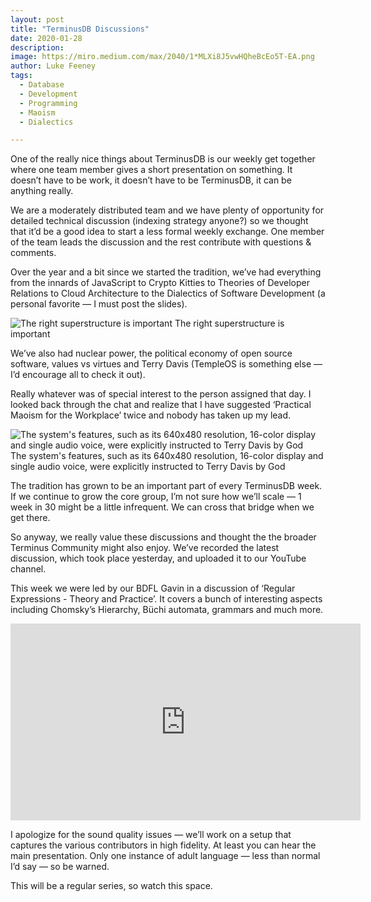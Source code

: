 ```yaml
---
layout: post
title: "TerminusDB Discussions"
date: 2020-01-28
description:
image: https://miro.medium.com/max/2040/1*MLXi8J5vwHQheBcEo5T-EA.png
author: Luke Feeney
tags:
  - Database
  - Development
  - Programming
  - Maoism
  - Dialectics

---
```

One of the really nice things about TerminusDB is our weekly get together where one team member gives a short presentation on something. It doesn’t have to be work, it doesn’t have to be TerminusDB, it can be anything really.

We are a moderately distributed team and we have plenty of opportunity for detailed technical discussion (indexing strategy anyone?) so we thought that it’d be a good idea to start a less formal weekly exchange. One member of the team leads the discussion and the rest contribute with questions & comments.

Over the year and a bit since we started the tradition, we’ve had everything from the innards of JavaScript to Crypto Kitties to Theories of Developer Relations to Cloud Architecture to the Dialectics of Software Development (a personal favorite — I must post the slides).

![The right superstructure is important](https://miro.medium.com/max/1602/1*AiOAyqAcjMq5qd8fBUdw2w.png)
The right superstructure is important

We’ve also had nuclear power, the political economy of open source software, values vs virtues and Terry Davis (TempleOS is something else — I’d encourage all to check it out).

Really whatever was of special interest to the person assigned that day. I looked back through the chat and realize that I have suggested ‘Practical Maoism for the Workplace’ twice and nobody has taken up my lead.

![The system's features, such as its 640x480 resolution, 16-color display and single audio voice, were explicitly instructed to Terry Davis by God](https://miro.medium.com/max/1308/1*qa5C7ZG-4mvCH5KKJaUiLg.png)
The system's features, such as its 640x480 resolution, 16-color display and single audio voice, were explicitly instructed to Terry Davis by God

The tradition has grown to be an important part of every TerminusDB week. If we continue to grow the core group, I’m not sure how we’ll scale — 1 week in 30 might be a little infrequent. We can cross that bridge when we get there.

So anyway, we really value these discussions and thought the the broader Terminus Community might also enjoy. We’ve recorded the latest discussion, which took place yesterday, and uploaded it to our YouTube channel.

This week we were led by our BDFL Gavin in a discussion of ‘Regular Expressions - Theory and Practice’. It covers a bunch of interesting aspects including Chomsky’s Hierarchy, Büchi automata, grammars and much more.

<iframe width="560" height="315" src="https://www.youtube.com/embed/mbtpAyn0n0o" frameborder="0" allowfullscreen></iframe>

I apologize for the sound quality issues — we’ll work on a setup that captures the various contributors in high fidelity. At least you can hear the main presentation. Only one instance of adult language — less than normal I’d say — so be warned.

This will be a regular series, so watch this space.
